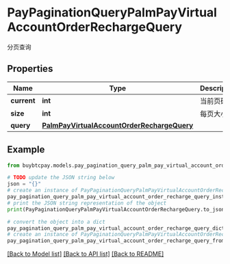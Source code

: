 # PayPaginationQueryPalmPayVirtualAccountOrderRechargeQuery

分页查询

## Properties

Name | Type | Description | Notes
------------ | ------------- | ------------- | -------------
**current** | **int** | 当前页码 | [optional] 
**size** | **int** | 每页大小 | [optional] 
**query** | [**PalmPayVirtualAccountOrderRechargeQuery**](PalmPayVirtualAccountOrderRechargeQuery.md) |  | [optional] 

## Example

```python
from buybtcpay.models.pay_pagination_query_palm_pay_virtual_account_order_recharge_query import PayPaginationQueryPalmPayVirtualAccountOrderRechargeQuery

# TODO update the JSON string below
json = "{}"
# create an instance of PayPaginationQueryPalmPayVirtualAccountOrderRechargeQuery from a JSON string
pay_pagination_query_palm_pay_virtual_account_order_recharge_query_instance = PayPaginationQueryPalmPayVirtualAccountOrderRechargeQuery.from_json(json)
# print the JSON string representation of the object
print(PayPaginationQueryPalmPayVirtualAccountOrderRechargeQuery.to_json())

# convert the object into a dict
pay_pagination_query_palm_pay_virtual_account_order_recharge_query_dict = pay_pagination_query_palm_pay_virtual_account_order_recharge_query_instance.to_dict()
# create an instance of PayPaginationQueryPalmPayVirtualAccountOrderRechargeQuery from a dict
pay_pagination_query_palm_pay_virtual_account_order_recharge_query_from_dict = PayPaginationQueryPalmPayVirtualAccountOrderRechargeQuery.from_dict(pay_pagination_query_palm_pay_virtual_account_order_recharge_query_dict)
```
[[Back to Model list]](../README.md#documentation-for-models) [[Back to API list]](../README.md#documentation-for-api-endpoints) [[Back to README]](../README.md)


